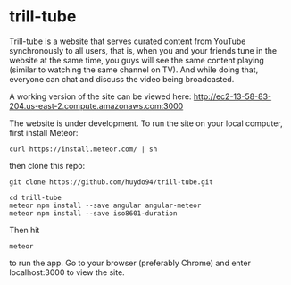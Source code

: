 # trill-tube

Trill-tube is a website that serves curated content from YouTube synchronously to all users, that is, when you and your friends tune in the website at the same time, you guys will see the same content playing (similar to watching the same channel on TV). And while doing that, everyone can chat and discuss the video being broadcasted. 

A working version of the site can be viewed here: http://ec2-13-58-83-204.us-east-2.compute.amazonaws.com:3000

The website is under development. To run the site on your local computer, first install Meteor: 

```
curl https://install.meteor.com/ | sh
```

then clone this repo:

```
git clone https://github.com/huydo94/trill-tube.git
```

```
cd trill-tube
meteor npm install --save angular angular-meteor
meteor npm install --save iso8601-duration
```

Then hit 
```
meteor
``` 

to run the app. Go to your browser (preferably Chrome) and enter localhost:3000 to view the site. 




